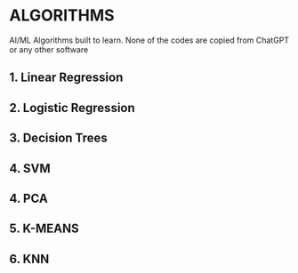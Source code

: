 # ALGORITHMS
AI/ML Algorithms built to learn. None of the codes are copied from ChatGPT or any other software

## 1. Linear Regression
## 2. Logistic Regression
## 3. Decision Trees
## 4. SVM
## 4. PCA
## 5. K-MEANS
## 6. KNN